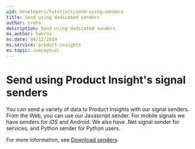 ```yaml
---
uid: developers/tutorials/send-using-senders
title: Send using dedicated senders
author: vroha
description: Send using dedicated senders
ms.author: hakrou
ms.date: 04/12/2019
ms.service: product-insights
ms.topic: conceptual
---
```

# Send using Product Insight's signal senders

You can send a variety of data to Product Insights with our signal senders. From the Web, you can use our Javascript sender. For mobile signals we have senders for iOS and Android. We also have .Net signal sender for services, and Python sender for Python users.  

For more information, see [Download senders](../dev-resources).
